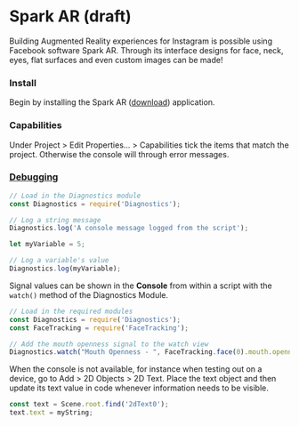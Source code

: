 # Spark AR \(draft\)

Building Augmented Reality experiences for Instagram is possible using Facebook software Spark AR. Through its interface designs for face, neck, eyes, flat surfaces and even custom images can be made!

### Install

Begin by installing the Spark AR \([download](https://sparkar.facebook.com/ar-studio/)\) application.

### Capabilities

Under Project  &gt; Edit Properties… &gt; Capabilities tick the items that match the project. Otherwise the console will through error messages.

### [Debugging](https://sparkar.facebook.com/ar-studio/learn/documentation/docs/testing-debugging/)

```javascript
// Load in the Diagnostics module
const Diagnostics = require('Diagnostics');

// Log a string message  
Diagnostics.log('A console message logged from the script');

let myVariable = 5;

// Log a variable's value  
Diagnostics.log(myVariable);
```

Signal values can be shown in the **Console** from within a script with the `watch()` method of the Diagnostics Module.

```javascript
// Load in the required modules
const Diagnostics = require('Diagnostics');
const FaceTracking = require('FaceTracking');

// Add the mouth openness signal to the watch view
Diagnostics.watch("Mouth Openness - ", FaceTracking.face(0).mouth.openness);
```

When the console is not available, for instance when testing out on a device, go to Add &gt; 2D Objects &gt; 2D Text. Place the text object and then update its text value in code whenever information needs to be visible.

```javascript
const text = Scene.root.find('2dText0');
text.text = myString;
```


